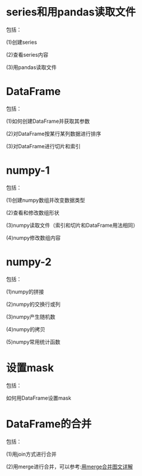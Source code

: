 # series和用pandas读取文件
包括：

(1)创建series

(2)查看series内容

(3)用pandas读取文件

# DataFrame
包括：

(1)如何创建DataFrame并获取其参数

(2)对DataFrame按某行某列数据进行排序

(3)对DataFrame进行切片和索引

# numpy-1
包括：

(1)创建numpy数组并改变数据类型

(2)查看和修改数组形状

(3)numpy读取文件（索引和切片和DataFrame用法相同）

(4)numpy修改数组内容

# numpy-2
包括：

(1)numpy的拼接

(2)numpy的交换行或列

(3)numpy产生随机数

(4)numpy的拷贝

(5)numpy常用统计函数

# 设置mask
包括：

如何用DataFrame设置mask

# DataFrame的合并
包括：

(1)用join方式进行合并

(2)用merge进行合并，可以参考:[用merge合并图文详解](https://zhuanlan.zhihu.com/p/102274476)
